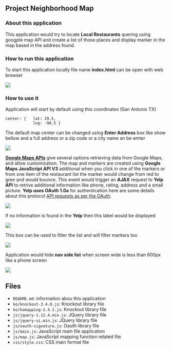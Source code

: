 ## Project Neighborhood Map

### About this application

This application would try to locate **Local Restaurants** quering using googple map API and create a list of those places and display marker in the map based in the address found.

### How to run this application

To start this application locally file name **index.html** can be open with web browser

![](https://github.com/icisner/icisner.github.io/blob/master/img/Info_marker3.PNG)

### How to use it

Application will start by default using this coordinates (San Antonio TX)

```
center: {   lat: 29.5,
            lng: -98.5 }
```

The default map center can be changed using **Enter Address** box like show bellow and a full address
or a zip code or a city name an be emter

![](https://github.com/icisner/icisner.github.io/blob/master/img/Address_pic.PNG)

[**Google Maps APIs**](https://developers.google.com/maps/faq#whatis) give several options retrieving data from Google Maps, and allow customization. The map and markers are created using **Google Maps JavaScript API V3** additional when you click in one of the markers or from one item of the restaurant list the marker would change from red to gree and would bounce. This event would trigger an **AJAX** request to **Yelp API** to retrive additional information like phone, rating, address and a small picture. **Yelp uses OAuth 1.0a** for authentication here are some details about this protocol  [API requests as per the OAuth](https://www.yelp.com/developers/documentation/v2/authentication).

![](https://github.com/icisner/icisner.github.io/blob/master/img/Info_marker1.PNG)

If no information is found in the **Yelp** then this label would be displayed

![](https://github.com/icisner/icisner.github.io/blob/master/img/Info_marker2.PNG)

This box can be used to filter the list and will filter markers too

![](https://github.com/icisner/icisner.github.io/blob/master/img/Filter.PNG)

Application would hide **nav side list** when screen wide is less than 600px like a phone
screen 

![](https://github.com/icisner/icisner.github.io/blob/master/img/map_LT600px.PNG)

## Files

- `README.md`: information abou this application
- `ko/knockout-3.4.0.js`: Knockout library file
- `ko/komapping-2.4.1.js`: Knockout library file
- `js/jquery-1.12.4.min.js`: JQuery library file
- `js/jquery-ui.min.js`: JQuery library file
- `js/oauth-signature.js`: Oauth library file
- `js/main.js`: JavaScript main file application 
- `js/map.js`: JavaScript mapping function related file
- `css/style.css`: CSS main format file
